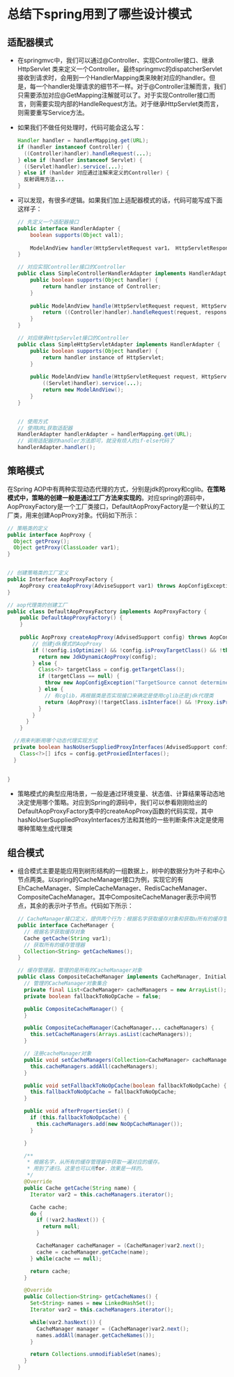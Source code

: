 # 总结下spring用到了哪些设计模式

## 适配器模式

* 在springmvc中，我们可以通过@Controller、实现Controller接口、继承HttpServlet 类来定义一个Controller。最终springmvc的dispatcherServlet接收到请求时，会用到一个HandlerMapping类来映射对应的handler。但是，每一个handler处理请求的细节不一样。对于@Controller注解而言，我们只需要添加对应@GetMapping注解就可以了。对于实现Controller接口而言，则需要实现内部的HandleRequest方法。对于继承HttpServlet类而言，则需要重写Service方法。

* 如果我们不做任何处理时，代码可能会这么写：

  ```java
  Handler handler = handlerMapping.get(URL);
  if (handler instanceof Controller) {
    ((Controller)handler).handleRequest(...);
  } else if (handler instanceof Servlet) {
    ((Servlet)handler).service(...);
  } else if (hanlder 对应通过注解来定义的Controller) {
    反射调用方法...
  }
  ```

* 可以发现，有很多if逻辑。如果我们加上适配器模式的话，代码可能写成下面这样子：

  ```java
  // 先定义一个适配器接口
  public interface HandlerAdapter {
      boolean supports(Object val1);
      
      ModelAndView handler(HttpServletRequest var1， HttpServletResponse val2);
  }
  
  // 对应实现Controller接口的Controller
  public class SimpleControllerHandlerAdapter implements HandlerAdapter {
      public boolean supports(Object handler) {
          return handler instance of Controller;
      }
      
      public ModelAndView handle(HttpServletRequest request, HttpServletResponse response) {
          return ((Controller)handler).handleRequest(request, response)
      }
  }
  
  // 对应继承HttpServlet接口的Controller
  public class SimpleHttpServletAdapter implements HandlerAdapter {
      public boolean supports(Object handler) {
          return handler instance of HttpServlet;
      }
      
      public ModelAndView handle(HttpServletRequest request, HttpServletResponse response) {
          ((Servlet)handler).service(...);
          return new ModelAndView();
      }
  }
  
  
  // 使用方式
  // 使用URL获取适配器
  HandlerAdapter handlerAdapter = handlerMapping.get(URL);
  // 调用适配器的handler方法即可，就没有烦人的if-else代码了
  handlerAdapter.handler();
  
  ```
  

## 策略模式

在Spring AOP中有两种实现动态代理的方式，分别是jdk的proxy和cglib。**在策略模式中，策略的创建一般是通过工厂方法来实现的**。对应spring的源码中，AopProxyFactory是一个工厂类接口，DefaultAopProxyFactory是一个默认的工厂类，用来创建AopProxy对象。代码如下所示：

```java
// 策略类的定义
public interface AopProxy {
  Object getProxy();
  Object getProxy(ClassLoader var1);
}


// 创建策略类的工厂定义
public Interface AopProxyFactory {
    AopProxy createAopProxy(AdviseSupport var1) throws AopConfigException;
}

// aop代理类的创建工厂
public class DefaultAopProxyFactory implements AopProxyFactory {
    public DefaultAopProxyFactory() {
    }
    
    public AopProxy createAopProxy(AdvisedSupport config) throws AopConfigException {
        // 创建jdk模式的AopProxy
        if (!config.isOptimize() && !config.isProxyTargetClass() && !this.hasNoUserSuppliedProxyInterfaces(config)) {
          return new JdkDynamicAopProxy(config);
        } else {
          Class<?> targetClass = config.getTargetClass();
          if (targetClass == null) {
            throw new AopConfigException("TargetSource cannot determine target class: Either an interface or a target is required for proxy creation.");
          } else {
            // 有cglib，再根据类是否实现接口来确定是使用cglib还是jdk代理类
            return (AopProxy)(!targetClass.isInterface() && !Proxy.isProxyClass(targetClass) ? new ObjenesisCglibAopProxy(config) : new JdkDynamicAopProxy(config));
          }
        }
      }
	}

  //用来判断用哪个动态代理实现方式
  private boolean hasNoUserSuppliedProxyInterfaces(AdvisedSupport config) {
    Class<?>[] ifcs = config.getProxiedInterfaces();
  }
   
    
}


```

* 策略模式的典型应用场景，一般是通过环境变量、状态值、计算结果等动态地决定使用哪个策略。对应到Spring的源码中，我们可以参看刚刚给出的DefaultAopProxyFactory类中的createAopProxy函数的代码实现，其中hasNoUserSuppliedProxyInterfaces方法和其他的一些判断条件决定是使用哪种策略生成代理类

## 组合模式

* 组合模式主要是能应用到树形结构的一组数据上，树中的数据分为叶子和中心节点两类。以spring的CacheManager接口为例，实现它的有EhCacheManager、SimpleCacheManager、RedisCacheManager、CompositeCacheManager。其中CompositeCacheManager表示中间节点，其余的表示叶子节点。代码如下所示：

  ```java
  // CacheManager接口定义，提供两个行为：根据名字获取缓存对象和获取u所有的缓存管理器
  public interface CacheManager {
    // 根据名字获取缓存对象
    Cache getCache(String var1);
    // 获取所有的缓存管理器
    Collection<String> getCacheNames();
  }
  
  // 缓存管理器，管理的是所有的CacheManager对象
  public class CompositeCacheManager implements CacheManager, InitializingBean {
    // 管理的CacheManager对象集合
    private final List<CacheManager> cacheManagers = new ArrayList();
    private boolean fallbackToNoOpCache = false;
  
    public CompositeCacheManager() {
    }
  
    public CompositeCacheManager(CacheManager... cacheManagers) {
      this.setCacheManagers(Arrays.asList(cacheManagers));
    }
  
    // 注册cacheManager对象
    public void setCacheManagers(Collection<CacheManager> cacheManagers) {
      this.cacheManagers.addAll(cacheManagers);
    }
  
    public void setFallbackToNoOpCache(boolean fallbackToNoOpCache) {
      this.fallbackToNoOpCache = fallbackToNoOpCache;
    }
  
    public void afterPropertiesSet() {
      if (this.fallbackToNoOpCache) {
        this.cacheManagers.add(new NoOpCacheManager());
      }
  
    }
  
    /**
     * 根据名字，从所有的缓存管理器中获取一遍对应的缓存。
     * 用到了递归。这里也可以用for，效果是一样的。
     */
    @Override
    public Cache getCache(String name) {
      Iterator var2 = this.cacheManagers.iterator();
  
      Cache cache;
      do {
        if (!var2.hasNext()) {
          return null;
        }
  
        CacheManager cacheManager = (CacheManager)var2.next();
        cache = cacheManager.getCache(name);
      } while(cache == null);
  
      return cache;
    }
  
    @Override
    public Collection<String> getCacheNames() {
      Set<String> names = new LinkedHashSet();
      Iterator var2 = this.cacheManagers.iterator();
  
      while(var2.hasNext()) {
        CacheManager manager = (CacheManager)var2.next();
        names.addAll(manager.getCacheNames());
      }
  
      return Collections.unmodifiableSet(names);
    }
  }
  ```

  




